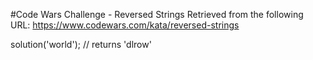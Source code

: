 #Code Wars Challenge - Reversed Strings
Retrieved from the following URL: https://www.codewars.com/kata/reversed-strings

solution('world'); // returns 'dlrow'
